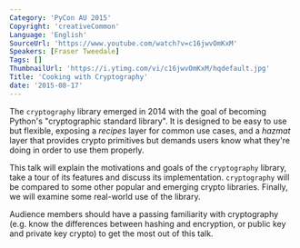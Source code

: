 ```yaml
---
Category: 'PyCon AU 2015'
Copyright: 'creativeCommon'
Language: 'English'
SourceUrl: 'https://www.youtube.com/watch?v=c16jwvOmKxM'
Speakers: [Fraser Tweedale]
Tags: []
ThumbnailUrl: 'https://i.ytimg.com/vi/c16jwvOmKxM/hqdefault.jpg'
Title: 'Cooking with Cryptography'
date: '2015-08-17'
---
```

The ``cryptography`` library emerged in 2014 with the goal of
becoming Python's "cryptographic standard library".  It is designed
to be easy to use but flexible, exposing a *recipes* layer for
common use cases, and a *hazmat* layer that provides crypto
primitives but demands users know what they're doing in order to use
them properly.

This talk will explain the motivations and goals of the
``cryptography`` library, take a tour of its features and discuss
its implementation.  ``cryptography`` will be compared to some other
popular and emerging crypto libraries.  Finally, we will examine
some real-world use of the library.

Audience members should have a passing familiarity with cryptography
(e.g. know the differences between hashing and encryption, or public
key and private key crypto) to get the most out of this talk.
